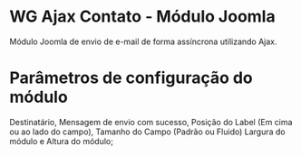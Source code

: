# WG Ajax Contato - Módulo Joomla
Módulo Joomla de envio de e-mail de forma assíncrona utilizando Ajax.

# Parâmetros de configuração do módulo
Destinatário, Mensagem de envio com sucesso, Posição do Label (Em cima ou ao lado do campo), Tamanho do Campo (Padrão ou Fluido) Largura do módulo e Altura do módulo;
